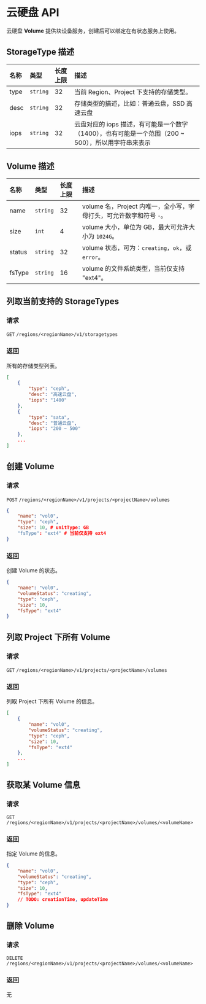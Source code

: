 # 云硬盘 API

云硬盘 **Volume** 提供块设备服务，创建后可以绑定在有状态服务上使用。

## StorageType 描述
| 名称           | 类型       | 长度上限 | 描述                               |
| :----------- | :------- | :--- | :------------------------------- |
| type  | `string` | 32   | 当前 Region、Project 下支持的存储类型。       |
| desc | `string` | 32   | 存储类型的描述，比如：普通云盘，SSD 高速云盘 |
| iops      | `string` | 32   | 云盘对应的 iops 描述，有可能是一个数字（1400），也有可能是一个范围（200 ~ 500），所以用字符串来表示                        |


## Volume 描述

| 名称           | 类型       | 长度上限 | 描述                               |
| :----------- | :------- | :--- | :------------------------------- |
| name  | `string` | 32   | volume 名，Project 内唯一，全小写，字母打头，可允许数字和符号 `-`。       |
| size | `int` | 4   | volume 大小，单位为 GB，最大可允许大小为 `1024G`。 |
| status  | `string` | 32   | volume 状态，可为：`creating`，`ok`，或 `error`。       |
| fsType      | `string` | 16   | volume 的文件系统类型，当前仅支持 "ext4"。                        |

## 列取当前支持的 StorageTypes

### 请求

`GET` `/regions/<regionName>/v1/storagetypes`

### 返回

所有的存储类型列表。

```json
[
    {
        "type": "ceph",
        "desc": "高速云盘",
        "iops": "1400"
    },
    {
        "type": "sata",
        "desc": "普通云盘",
        "iops": "200 ~ 500"
    },
    ...
]
```

## 创建 Volume

### 请求

`POST` `/regions/<regionName>/v1/projects/<projectName>/volumes`

```json
{
    "name": "vol0",
    "type": "ceph",
    "size": 10, # unitType: GB
    "fsType": "ext4" # 当前仅支持 ext4
}
```

### 返回

创建 Volume 的状态。

```json
{
    "name": "vol0",
    "volumeStatus": "creating",
    "type": "ceph",
    "size": 10,
    "fsType": "ext4"
}
```

## 列取 Project 下所有 Volume

### 请求

`GET` `/regions/<regionName>/v1/projects/<projectName>/volumes`


### 返回

列取 Project 下所有 Volume 的信息。

```json
[
    {
        "name": "vol0",
        "volumeStatus": "creating",
        "type": "ceph",
        "size": 10,
        "fsType": "ext4"
    },
    ...
]
```

## 获取某 Volume 信息

### 请求

`GET` `/regions/<regionName>/v1/projects/<projectName>/volumes/<volumeName>`


### 返回

指定 Volume 的信息。

```json
{
    "name": "vol0",
    "volumeStatus": "creating",
    "type": "ceph",
    "size": 10,
    "fsType": "ext4"
    // TODO: creationTime, updateTime
}
```

## 删除 Volume

### 请求

`DELETE` `/regions/<regionName>/v1/projects/<projectName>/volumes/<volumeName>`

### 返回

无